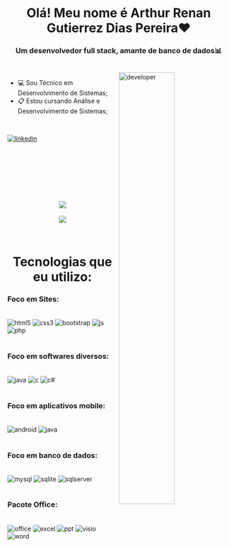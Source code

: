 

<h1 align="center">Olá! Meu nome é Arthur Renan Gutierrez Dias Pereira❤️</h1> 
<h3 align="center">Um desenvolvedor full stack, amante de banco de dados📊</h3>
<br>
<img align="right" src="https://media3.giphy.com/media/v1.Y2lkPTc5MGI3NjExNmNvbW5hbzR2Y3phbGlpM2U0d210d2o2a2h0aDVhZ2x0d2R6bnR2diZlcD12MV9pbnRlcm5hbF9naWZfYnlfaWQmY3Q9Zw/bGgsc5mWoryfgKBx1u/giphy.gif" alt="developer" width="50%"/>


- 💻 Sou Técnico em Desenvolvimento de Sistemas;
- 📋 Estou cursando Análise e Desenvolvimento de Sistemas;

<br>

<a target="blank" href="https://www.linkedin.com/in/arthur-renan-gutierrez-dias-pereira-b030301aa/"><img src="https://img.shields.io/badge/LinkedIn-0077B5?style=for-the-badge&logo=linkedin&logoColor=white" alt="linkedin"/></a> 
<br/>
<br/>
<br/>
<br/>
<br/>
<br/>
<br/>
<br/>
<p align="center">
    <img src="https://github-readme-stats.vercel.app/api?username=arthurrenan00&show_icons=true&theme=radical"/>
    <br/><br>
    <img src="https://github-readme-stats.vercel.app/api/top-langs/?username=arthurrenan00&langs_count=8&layout=donut-vertical"/>
</p>
<br/>

<h1 align="center">Tecnologias que eu utilizo: </h1>

### Foco em Sites:
<div style="display: inline_block"><br/>
    <img align="center"alt="html5" src="https://img.shields.io/badge/HTML5-E34F26?style=for-the-badge&logo=html5&logoColor=white"/>
    <img align="center"alt="css3" src="https://img.shields.io/badge/CSS3-1572B6?style=for-the-badge&logo=css3&logoColor=white"/>
    <img align="center"alt="bootstrap" src="https://img.shields.io/badge/Bootstrap-563D7C?style=for-the-badge&logo=bootstrap&logoColor=white"/>
    <img align="center"alt="js" src="https://img.shields.io/badge/JavaScript-323330?style=for-the-badge&logo=javascript&logoColor=F7DF1E"/>
    <img align="center"alt="php" src="https://img.shields.io/badge/PHP-777BB4?style=for-the-badge&logo=php&logoColor=white"/>

</div>
<br/>

### Foco em softwares diversos:
<div style="display: inline_block"><br/>
    <img align="center"alt="java" src="https://img.shields.io/badge/Java-ED8B00?style=for-the-badge&logo=openjdk&logoColor=white"/>
    <img align="center"alt="c" src="https://img.shields.io/badge/C-00599C?style=for-the-badge&logo=c&logoColor=white"/>
    <img align="center"alt="c#" src="https://img.shields.io/badge/C%23-239120?style=for-the-badge&logo=c-sharp&logoColor=white"/>
</div>
<br/>

### Foco em aplicativos mobile:
<div style="display: inline_block"><br/>
    <img align="center"alt="android" src="https://img.shields.io/badge/Android-3DDC84?style=for-the-badge&logo=android&logoColor=white"/>
    <img align="center"alt="java" src="https://img.shields.io/badge/Java-ED8B00?style=for-the-badge&logo=openjdk&logoColor=white"/>
</div>
<br/>

### Foco em banco de dados:
<div style="display: inline_block"><br/>
    <img align="center"alt="mysql" src="https://img.shields.io/badge/MySQL-00000F?style=for-the-badge&logo=mysql&logoColor=white"/>
    <img align="center"alt="sqlite" src="https://img.shields.io/badge/SQLite-07405E?style=for-the-badge&logo=sqlite&logoColor=white"/>
    <img align="center"alt="sqlserver" src="https://img.shields.io/badge/Microsoft_SQL_Server-CC2927?style=for-the-badge&logo=microsoft-sql-server&logoColor=white"/>
</div>
<br/>

### Pacote Office:
<div style="display: inline_block"><br/>
    <img align="center"alt="office" src="https://img.shields.io/badge/Microsoft_Office-D83B01?style=for-the-badge&logo=microsoft-office&logoColor=white"/>
    <img align="center"alt="excel" src="https://img.shields.io/badge/Microsoft_Excel-217346?style=for-the-badge&logo=microsoft-excel&logoColor=white"/>
    <img align="center"alt="ppt" src="https://img.shields.io/badge/Microsoft_PowerPoint-B7472A?style=for-the-badge&logo=microsoft-powerpoint&logoColor=white"/>
    <img align="center"alt="visio" src="https://img.shields.io/badge/Microsoft_Visio-3955A3?style=for-the-badge&logo=microsoft-visio&logoColor=white"/>
    <img align="center"alt="word" src="https://img.shields.io/badge/Microsoft_Word-2B579A?style=for-the-badge&logo=microsoft-word&logoColor=white"/>
</div>

